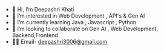 - 👋 Hi, I’m Deepashri Khati
- 👀 I’m interested in Web Development , API's  & Gen AI
- 🌱 I’m currently learning Java , Javascript , Python
- 💞️ I’m looking to collaborate on Gen AI , Web Development, Backend,Frontend
-  🤝🏻 Email- deepashri3006@gmail.com


<!---
deepashri30/deepashri30 is a ✨ special ✨ repository because its `README.md` (this file) appears on your GitHub profile.
You can click the Preview link to take a look at your changes.
--->
